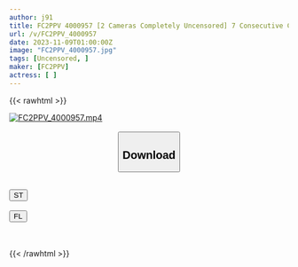 ```yaml
---
author: j91
title: FC2PPV 4000957 [2 Cameras Completely Uncensored] 7 Consecutive Creampies From 5 Days Of Sex With A 35-Year-Old Beautiful Witch Product Development Director Of A French Adult Goods Manufacturer! [French Amateur]
url: /v/FC2PPV_4000957
date: 2023-11-09T01:00:00Z
image: "FC2PPV_4000957.jpg"
tags: [Uncensored, ]
maker: [FC2PPV]
actress: [ ]
---
```



{{< rawhtml >}}

<div class="video" data-videoid="VVZvX8mYWGs9P9">
    <a href="javascript:;">
        <img src="https://my.j91.asia/v/FC2PPV_4000957/FC2PPV_4000957.jpg" width="WIDTH" height="HEIGHT" alt="FC2PPV_4000957.mp4" loading="lazy">
    </a>
</div>

<script type="text/javascript" src="https://j91.asia/asset/on-demand-st.js"></script>

<br>
  <link rel="stylesheet" href="https://j91.asia/asset/bs5.css">
  
  <center>
  <button class="btn btn-primary" type="button" data-bs-toggle="collapse" data-bs-target=".multi-collapse" aria-expanded="false" aria-controls="multiCollapseExample1 multiCollapseExample2"><h2>Download</h2></button></center>
</p>
<div class="row">
  <div class="col">
    <div class="collapse multi-collapse" id="multiCollapseExample1">
      <div class="card card-body">
	      	      <br>
<div class="buttons">  
<a href="https://streamtape.to/v/VVZvX8mYWGs9P9" target="_blank"><button class="btn-hover color-3"><i class="fa fa-download"></i> ST</button></a></div>
    </div>
  </div>
</div>
  <div class="col">
    <div class="collapse multi-collapse" id="multiCollapseExample2">
      <div class="card card-body">
	      <br>
<div class="buttons">
    <a href="https://filelions.online/f/jceyqj12dnq7" target="_blank"><button class="btn-hover color-9"><i class="fa fa-download"></i> FL</button></a></div>
<br><br>
      </div>
    </div>
  </div>
</div>

{{< /rawhtml >}}